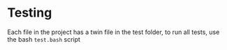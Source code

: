 # Testing

Each file in the project has a twin file in the test folder, to run all tests, use the bash `test.bash` script
